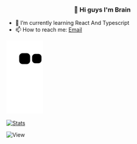 <div align=center>
<h3>🤪 Hi guys I'm Brain</h3>
</div>

- 🌱 I’m currently learning React And Typescript
- 📫 How to reach me: [Email](827421256@qq.com)

![snake gif](https://raw.githubusercontent.com/Brain777777/Brain777777/output/github-contribution-grid-snake.svg)

<div>
  <a href="https://github.com/anuraghazra/github-readme-stats">
    <img width="49%" alt="Stats" src="https://github-readme-stats.vercel.app/api?username=Brain777777&show_icons=true&theme=radical&hide_border=true&custom_title=GitHub+Stats"/>
  </a>
</div>

![View](https://count.getloli.com/get/@Brain777777.github.readme)
